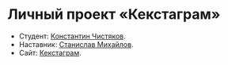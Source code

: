 # Личный проект «Кекстаграм»

* Студент: [Константин Чистяков](https://up.htmlacademy.ru/javascript-individual/2/user/2565825).
* Наставник: [Станислав Михайлов](https://htmlacademy.ru/profile/id139638).
* Сайт: [Кекстаграм](https://w1ml.github.io/2565825-kekstagram-2/).

